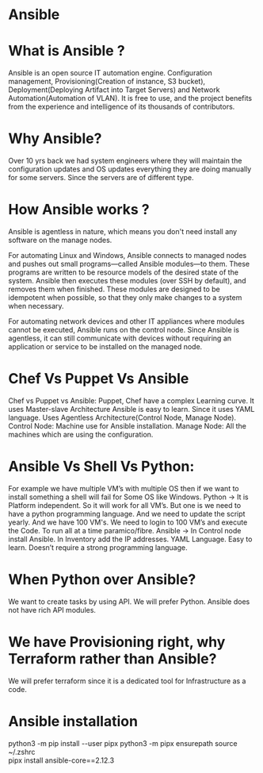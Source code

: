 # Ansible

# What is Ansible ?
Ansible is an open source IT automation engine.
Configuration management, Provisioning(Creation of instance, S3 bucket), Deployment(Deploying Artifact into Target Servers) and Network Automation(Automation of VLAN).
It is free to use, and the project benefits from the experience and intelligence of its thousands of contributors.

# Why Ansible?
Over 10 yrs back we had system engineers where they will maintain the configuration updates and OS updates everything they are doing manually for some servers. Since the servers are of different type.

# How Ansible works ?
Ansible is agentless in nature, which means you don't need install any software on the manage nodes.

For automating Linux and Windows, Ansible connects to managed nodes and pushes out small programs—called Ansible modules—to them. These programs are written to be resource models of the desired state of the system. Ansible then executes these modules (over SSH by default), and removes them when finished. These modules are designed to be idempotent when possible, so that they only make changes to a system when necessary.

For automating network devices and other IT appliances where modules cannot be executed, Ansible runs on the control node. Since Ansible is agentless, it can still communicate with devices without requiring an application or service to be installed on the managed node.

# Chef Vs Puppet Vs Ansible
Chef vs Puppet vs Ansible:
Puppet, Chef have a complex Learning curve. It uses Master-slave Architecture
Ansible is easy to learn. Since it uses YAML language. Uses Agentless Architecture(Control Node, Manage Node).
Control Node: Machine use for Ansible installation.
Manage Node: All the machines which are using the configuration.

# Ansible Vs Shell Vs Python:
For example we have multiple VM’s with multiple OS then if we want to install something a shell will fail for Some OS like Windows.
Python → It is Platform independent. So it will work for all VM’s. But one is we need to have a python programming language. And we need to update the script yearly. And we have 100 VM's. We need to login to 100 VM’s and execute the Code. To run all at a time paramico/fibre.
Ansible → In Control node install Ansible. In Inventory add the IP addresses. YAML Language. Easy to learn. Doesn’t require a strong programming language.

# When Python over Ansible?
We want to create tasks by using API. We will prefer Python. Ansible does not have rich API modules.

# We have Provisioning right, why Terraform rather than Ansible?
We will prefer terraform since it is a dedicated tool for Infrastructure as a code.

# Ansible installation
python3 -m pip install --user pipx
python3 -m pipx ensurepath
source ~/.zshrc  
pipx install ansible-core==2.12.3
